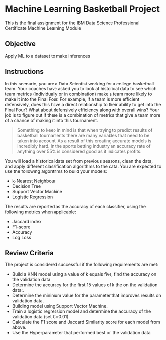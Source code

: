 # Machine Learning Basketball Project
This is the final assignment for the IBM Data Science Professional Certificate Machine Learning Module

## Objective
Apply ML to a dataset to make inferences

## Instructions
In this scenario, you are a Data Scientist working for a college basketball team. Your coaches have asked you to look at historical data to see which team metrics (individually or in combination) make a team more likely to make it into the Final Four. For example, if a team is more efficient defensively, does this have a direct relationship to their ability to get into the Final Four? What about defensively efficiency along with overall wins? Your job is to figure out if there is a combination of metrics that give a team more of a chance of making it into this tournament.

> Something to keep in mind is that when trying to predict results of basketball tournaments there are many variables that need to be taken into account. As a result of this creating accurate models is incredibly hard. In the sports betting industry an accuracy rate of anything over 55% is considered good as it indicates profits.

You will load a historical data set from previous seasons, clean the data, and apply different classification algorithms to the data. You are expected to use the following algorithms to build your models:

- k-Nearest Neighbour
- Decision Tree
- Support Vector Machine
- Logistic Regression

The results are reported as the accuracy of each classifier, using the following metrics when applicable:
- Jaccard index
- F1-score
- Accuracy
- Log Loss

## Review Criteria
The project is considered successful if the following requirements are met:
  * Build a KNN model using a value of k equals five, find the accuracy on the validation data 
  * Determine the accuracy for the first 15 values of k the on the validation data:.
  * Determine the minimum value for the parameter that improves results on validation data.
  * Building model using Support Vector Machine. 
  * Train a logistic regression model and determine the accuracy of the validation data (set C=0.01) 
  * Calculate the F1 score and Jaccard Similarity score for each model from above.
  * Use the Hyperparameter that performed best on the validation data
